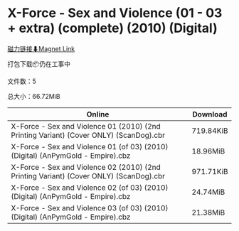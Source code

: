 # X-Force - Sex and Violence (01 - 03 + extra) (complete) (2010) (Digital)

[磁力链接⬇Magnet Link](magnet:?xt=urn:btih:a1000564f5388bbeea97067438438818862b9c08&dn=X-Force%20-%20Sex%20and%20Violence%20%2801%20-%2003%20%2B%20extra%29%20%28complete%29%20%282010%29%20%28Digital%29)

打包下载📦仍在工事中

文件数：5

总大小：66.72MiB

Online | Download
--- | ---
X-Force - Sex and Violence 01 (2010) (2nd Printing Variant) (Cover ONLY) (ScanDog).cbr | 719.84KiB
X-Force - Sex and Violence 01 (of 03) (2010) (Digital) (AnPymGold - Empire).cbz | 18.96MiB
X-Force - Sex and Violence 02 (2010) (2nd Printing Variant) (Cover ONLY) (ScanDog).cbr | 971.71KiB
X-Force - Sex and Violence 02 (of 03) (2010) (Digital) (AnPymGold - Empire).cbz | 24.74MiB
X-Force - Sex and Violence 03 (of 03) (2010) (Digital) (AnPymGold - Empire).cbz | 21.38MiB